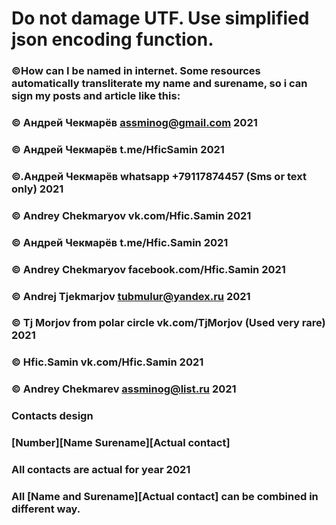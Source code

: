 # Do not damage UTF. Use simplified json encoding function.
### 
### ©How can I be named in internet. Some resources automatically transliterate my name and surename, so i can sign my posts and article like this:
### 
### © Андрей Чекмарёв assminog@gmail.com 2021
### © Андрей Чекмарёв t.me/HficSamin 2021
### ©.Андрей Чекмарёв whatsapp +79117874457 (Sms or text only) 2021
### © Andrey Chekmaryov vk.com/Hfic.Samin 2021
### © Андрей Чекмарёв t.me/Hfic.Samin 2021
### © Andrey Chekmaryov facebook.com/Hfic.Samin 2021
### © Andrej Tjekmarjov tubmulur@yandex.ru 2021
### © Tj Morjov from polar circle vk.com/TjMorjov (Used very rare) 2021
### © Hfic.Samin vk.com/Hfic.Samin 2021
### © Andrey Chekmarev assminog@list.ru 2021
### 
### Contacts design
### [Number][Name Surename][Actual contact]
### All contacts are actual for year 2021
### All [Name and Surename][Actual contact] can be combined in different way.

